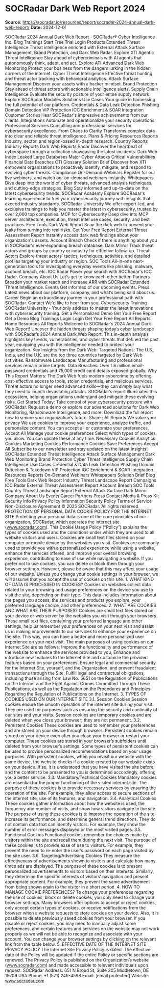 # SOCRadar Dark Web Report 2024

**Source:** https://socradar.io/resources/report/socradar-2024-annual-dark-web-report/
**Date:** 2024-12-01

SOCRadar 2024 Annual Dark Web Report - SOCRadar® Cyber Intelligence Inc. Blog Trainings Start Free Trial Login Products Extended Threat Intelligence Threat intelligence enriched with External Attack Surface Management, Brand Protection, and Dark Web Radar. Explore XTI Agentic Threat Intelligence Stay ahead of cybercriminals with AI agents that autonomously think, adapt, and act. Explore ATI Advanced Dark Web Monitoring Protect your business from the dangers lurking in the hidden corners of the internet. Cyber Threat Intelligence Effective threat hunting and threat actor tracking with behavioral analytics. Attack Surface Management Discover your assets with a hacker mindset. Brand Protection Stay ahead of threat actors with actionable intelligence alerts. Supply Chain Intelligence Evaluate the security posture of your entire supply network. Explore SOCRadar Modules Solutions Use Cases Your guide in harnessing the full potential of our platform. Credentials & Data Leak Detection Phishing Domain Detection VIP Protection IOC Enrichment & SOAR Integration Customer Stories Hear SOCRadar's impressive achievements from our clients. Integrations Automate and operationalize your security operations. Professional Services Consulting and professional services for cybersecurity excellence. From Chaos to Clarity Transforms complex data into clear and reliable threat intelligence. Plans & Pricing Resources Reports Industry, sector, and region-based in-depth research. Country Reports Industry Reports Dark Web Reports Radar Discover the heartbeat of cyberspace through a collection showcasing the latest incidents. Dark Web Index Leaked Large Databases Major Cyber Attacks Critical Vulnerabilities Financial Data Breaches CTI Glossary Solution Brief Discover how XTI empowers organizations to proactively identify, mitigate, and respond to evolving cyber threats. Compliance On-Demand Webinars Register for our live webinars, and watch our on-demand webinars instantly. Whitepapers Dive deep into the world of cyber threats, advanced analysis techniques, and cutting-edge strategies. Blog Stay informed and up-to-date on the latest cybersecurity trends. SOCRadar Academy Explore SOCRadar's learning experience to fuel your cybersecurity journey with insights that exceed industry standards. SOCRadar University We offer expert-led, and exclusive trainings to help you master the latest in cybersecurity, trusted by over 2,000 top companies. MCP for Cybersecurity Deep dive into MCP server architecture, execution, threat intel use cases, security, and best practices. Free Tools Dark Web Report Scan the dark web to prevent your leaks from turning into real risks. Get Your Free Report External Threat Assessment Report Instantly access dark web findings about your organization's assets. Account Breach Check if there is anything about you in SOCRadar's ever-expanding breach database. Dark Mirror Track threat actors and groups by country or industry for effective follow-up. Threat Actors Explore threat actors' tactics, techniques, activities, and detailed profiles targeting your industry or region. SOC Tools All-in-one next-generation tools for investigating everyday events like phishing, malware, account breach, etc. IOC Radar Power your search with SOCRadar's IOC Radar. Company About Us Let's get to know each other better. Partners Broaden your market reach and increase ARR with SOCRadar Extended Threat Intelligence. Events Get informed of our upcoming events. Press Latest news about our platform, company, and what’s being said about us. Career Begin an extraordinary journey in your professional path with SOCRadar. Contact We'd like to hear from you. Cybersecurity Training SOCRadar University - Your only address to master the latest innovations with cybersecurity training. Get a Personalized Demo Get Your Free Report Get a Demo Blog Trainings Login Login Get Your Free Report All Reports Home Resources All Reports Welcome to SOCRadar’s 2024 Annual Dark Web Report! Uncover the hidden threats shaping today’s cyber landscape with SOCRadar’s 2024 Annual Dark Web Report. This in-depth analysis highlights key trends, vulnerabilities, and cyber threats that defined the past year, equipping you with the intelligence needed to protect your organization. Key Insights from the Dark Web: Targeted Nations: The U.S., India, and the U.K. are the top three countries targeted by Dark Web activities. Ransomware Landscape: Manufacturing and professional services remain prime targets. Data Breaches: Over 1.6 million email-password credentials and 75,000 credit card details exposed globally. Why This Report Matters: The Dark Web fuels modern cybercrime by offering cost-effective access to tools, stolen credentials, and malicious services. Threat actors no longer need advanced skills—they can simply buy what they need to launch devastating attacks. SOCRadar’s report illuminates this ecosystem, helping organizations understand and mitigate these evolving risks. Get Started Today: Take control of your cybersecurity posture with SOCRadar. Request a demo or explore our advanced solutions for Dark Web Monitoring, Ransomware Intelligence, and more. Download the full report now to secure your organization’s future. Share : All Reports We value your privacy We use cookies to improve your experience, analyze traffic, and personalize content. You can accept all or customize your preferences. Accept All Manage your cookie preferences Select which types of cookies you allow. You can update these at any time. Necessary Cookies Analytics Cookies Marketing Cookies Performance Cookies Save Preferences Accept All Subscribe to our newsletter and stay updated on the latest insights! SOCRadar Extended Threat Intelligence Attack Surface Management Dark Web Monitoring Brand Protection Cyber Threat Intelligence Supply Chain Intelligence Use Cases Credential & Data Leak Detection Phishing Domain Detection & Takedown VIP Protection IOC Enrichment & SOAR Integration Resources Reports On-Demand Webinars Whitepapers Solution Brief Blog Free Tools Dark Web Report Industry Threat Landscape Report Campaigns IOC Radar External Threat Assessment Report Account Breach SOC Tools Country Threat Landscape Report External Attack Surface Dark Mirror Company About Us Events Career Partners Press Contact Media & Press Kit Security Info Privacy Policy Information Security Policy Terms of Service Non-Disclosure Agreement © 2025 SOCRadar. All rights reserved. PROTECTION OF PERSONAL DATA COOKIE POLICY FOR THE INTERNET SITE Protecting your personal data is one of the core principles of our organization, SOCRadar, which operates the internet site (www.socradar.com). This Cookie Usage Policy (“Policy”) explains the types of cookies used and the conditions under which they are used to all website visitors and users. Cookies are small text files stored on your computer or mobile device by the websites you visit. Cookies are commonly used to provide you with a personalized experience while using a website, enhance the services offered, and improve your overall browsing experience, contributing to ease of use while navigating a website. If you prefer not to use cookies, you can delete or block them through your browser settings. However, please be aware that this may affect your usage of our website. Unless you change your cookie settings in your browser, we will assume that you accept the use of cookies on this site. 1. WHAT KIND OF DATA IS PROCESSED IN COOKIES? Cookies on websites collect data related to your browsing and usage preferences on the device you use to visit the site, depending on their type. This data includes information about the pages you access, the services and products you explore, your preferred language choice, and other preferences. 2. WHAT ARE COOKIES AND WHAT ARE THEIR PURPOSES? Cookies are small text files stored on your device or web server by the websites you visit through your browsers. These small text files, containing your preferred language and other settings, help us remember your preferences on your next visit and assist us in making improvements to our services to enhance your experience on the site. This way, you can have a better and more personalized user experience on your next visit. The main purposes of using cookies on our Internet Site are as follows: Improve the functionality and performance of the website to enhance the services provided to you, Enhance and introduce new features to the Internet Site and customize the provided features based on your preferences, Ensure legal and commercial security for the Internet Site, yourself, and the Organization, and prevent fraudulent transactions through the Site, Fulfill legal and contractual obligations, including those arising from Law No. 5651 on the Regulation of Publications on the Internet and the Fight Against Crimes Committed Through These Publications, as well as the Regulation on the Procedures and Principles Regarding the Regulation of Publications on the Internet. 3. TYPES OF COOKIES USED ON OUR INTERNET SITE 3.1. Session Cookies Session cookies ensure the smooth operation of the internet site during your visit. They are used for purposes such as ensuring the security and continuity of our sites and your visits. Session cookies are temporary cookies and are deleted when you close your browser; they are not permanent. 3.2. Persistent Cookies These cookies are used to remember your preferences and are stored on your device through browsers. Persistent cookies remain stored on your device even after you close your browser or restart your computer. These cookies are stored in your browser’s subfolders until deleted from your browser’s settings. Some types of persistent cookies can be used to provide personalized recommendations based on your usage purposes. With persistent cookies, when you revisit our website with the same device, the website checks if a cookie created by our website exists on your device. If so, it is understood that you have visited the site before, and the content to be presented to you is determined accordingly, offering you a better service. 3.3. Mandatory/Technical Cookies Mandatory cookies are essential for the proper functioning of the visited internet site. The purpose of these cookies is to provide necessary services by ensuring the operation of the site. For example, they allow access to secure sections of the internet site, use of its features, and navigation. 3.4. Analytical Cookies These cookies gather information about how the website is used, the frequency and number of visits, and show how visitors navigate to the site. The purpose of using these cookies is to improve the operation of the site, increase its performance, and determine general trend directions. They do not contain data that can identify visitors. For example, they show the number of error messages displayed or the most visited pages. 3.5. Functional Cookies Functional cookies remember the choices made by visitors within the site and recall them during the next visit. The purpose of these cookies is to provide ease of use to visitors. For example, they prevent the need to re-enter the user’s password on each page visited by the site user. 3.6. Targeting/Advertising Cookies They measure the effectiveness of advertisements shown to visitors and calculate how many times ads are displayed. The purpose of these cookies is to present personalized advertisements to visitors based on their interests. Similarly, they determine the specific interests of visitors’ navigation and present appropriate content. For example, they prevent the same advertisement from being shown again to the visitor in a short period. 4. HOW TO MANAGE COOKIE PREFERENCES? To change your preferences regarding the use of cookies, block or delete cookies, you only need to change your browser settings. Many browsers offer options to accept or reject cookies, only accept certain types of cookies, or receive notifications from the browser when a website requests to store cookies on your device. Also, it is possible to delete previously saved cookies from your browser. If you disable or reject cookies, you may need to manually adjust some preferences, and certain features and services on the website may not work properly as we will not be able to recognize and associate with your account. You can change your browser settings by clicking on the relevant link from the table below. 5. EFFECTIVE DATE OF THE INTERNET SITE PRIVACY POLICY The Internet Site Privacy Policy is dated  The effective date of the Policy will be updated if the entire Policy or specific sections are renewed. The Privacy Policy is published on the Organization’s website (www.socradar.com) and made accessible to relevant individuals upon request. SOCRadar Address: 651 N Broad St, Suite 205 Middletown, DE 19709 USA Phone: +1 (571) 249-4598 Email: [email protected] Website: www.socradar.com